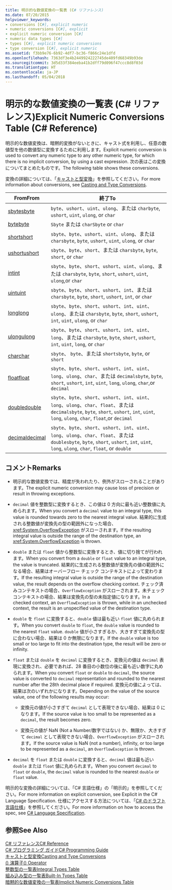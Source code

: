 ```yaml
---
title: 明示的な数値変換の一覧表 (C# リファレンス)
ms.date: 07/20/2015
helpviewer_keywords:
- conversions [C#], explicit numeric
- numeric conversions [C#], explicit
- explicit numeric conversion [C#]
- numeric data types [C#]
- types [C#], explicit numeric conversions
- type conversion [C#], explicit numeric
ms.assetid: f3bb9e76-6b92-4df7-bc36-f866c24e1dfd
ms.openlocfilehash: 7363df3e4b2449924222745de409fd68349b93de
ms.sourcegitcommit: 3d5d33f384eeba41b2dff79d096f47ccc8d8f03d
ms.translationtype: HT
ms.contentlocale: ja-JP
ms.lasthandoff: 05/04/2018
---
```

# <a name="explicit-numeric-conversions-table-c-reference"></a><span data-ttu-id="4a561-102">明示的な数値変換の一覧表 (C# リファレンス)</span><span class="sxs-lookup"><span data-stu-id="4a561-102">Explicit Numeric Conversions Table (C# Reference)</span></span>
<span data-ttu-id="4a561-103">明示的な数値変換は、暗黙的変換がないときに、キャスト式を利用し、任意の数値型を他の数値型に変換するために利用します。</span><span class="sxs-lookup"><span data-stu-id="4a561-103">Explicit numeric conversion is used to convert any numeric type to any other numeric type, for which there is no implicit conversion, by using a cast expression.</span></span> <span data-ttu-id="4a561-104">次の表はこの変換についてまとめたものです。</span><span class="sxs-lookup"><span data-stu-id="4a561-104">The following table shows these conversions.</span></span>  
  
 <span data-ttu-id="4a561-105">変換の詳細については、「[キャストと型変換](../../../csharp/programming-guide/types/casting-and-type-conversions.md)」を参照してください。</span><span class="sxs-lookup"><span data-stu-id="4a561-105">For more information about conversions, see [Casting and Type Conversions](../../../csharp/programming-guide/types/casting-and-type-conversions.md).</span></span>  
  
|<span data-ttu-id="4a561-106">From</span><span class="sxs-lookup"><span data-stu-id="4a561-106">From</span></span>|<span data-ttu-id="4a561-107">終了</span><span class="sxs-lookup"><span data-stu-id="4a561-107">To</span></span>|  
|----------|--------|  
|[<span data-ttu-id="4a561-108">sbyte</span><span class="sxs-lookup"><span data-stu-id="4a561-108">sbyte</span></span>](../../../csharp/language-reference/keywords/sbyte.md)|<span data-ttu-id="4a561-109">`byte`、`ushort`、`uint`、`ulong`、または `char`</span><span class="sxs-lookup"><span data-stu-id="4a561-109">`byte`, `ushort`, `uint`, `ulong`, or `char`</span></span>|  
|[<span data-ttu-id="4a561-110">byte</span><span class="sxs-lookup"><span data-stu-id="4a561-110">byte</span></span>](../../../csharp/language-reference/keywords/byte.md)|<span data-ttu-id="4a561-111">`Sbyte` または `char`</span><span class="sxs-lookup"><span data-stu-id="4a561-111">`Sbyte` or `char`</span></span>|  
|[<span data-ttu-id="4a561-112">short</span><span class="sxs-lookup"><span data-stu-id="4a561-112">short</span></span>](../../../csharp/language-reference/keywords/short.md)|<span data-ttu-id="4a561-113">`sbyte`、`byte`、`ushort`、`uint`、`ulong`、または `char`</span><span class="sxs-lookup"><span data-stu-id="4a561-113">`sbyte`, `byte`, `ushort`, `uint`, `ulong`, or `char`</span></span>|  
|[<span data-ttu-id="4a561-114">ushort</span><span class="sxs-lookup"><span data-stu-id="4a561-114">ushort</span></span>](../../../csharp/language-reference/keywords/ushort.md)|<span data-ttu-id="4a561-115">`sbyte`、`byte`、`short`、または `char`</span><span class="sxs-lookup"><span data-stu-id="4a561-115">`sbyte`, `byte`, `short`, or `char`</span></span>|  
|[<span data-ttu-id="4a561-116">int</span><span class="sxs-lookup"><span data-stu-id="4a561-116">int</span></span>](../../../csharp/language-reference/keywords/int.md)|<span data-ttu-id="4a561-117">`sbyte`、`byte`、`short`、`ushort`、`uint`、`ulong`、または `char`</span><span class="sxs-lookup"><span data-stu-id="4a561-117">`sbyte`, `byte`, `short`, `ushort`, `uint`, `ulong`,or `char`</span></span>|  
|[<span data-ttu-id="4a561-118">uint</span><span class="sxs-lookup"><span data-stu-id="4a561-118">uint</span></span>](../../../csharp/language-reference/keywords/uint.md)|<span data-ttu-id="4a561-119">`sbyte`、`byte`、`short`、`ushort`、`int`、または `char`</span><span class="sxs-lookup"><span data-stu-id="4a561-119">`sbyte`, `byte`, `short`, `ushort`, `int`, or `char`</span></span>|  
|[<span data-ttu-id="4a561-120">long</span><span class="sxs-lookup"><span data-stu-id="4a561-120">long</span></span>](../../../csharp/language-reference/keywords/long.md)|<span data-ttu-id="4a561-121">`sbyte`、`byte`、`short`、`ushort`、`int`、`uint`、`ulong`、または `char`</span><span class="sxs-lookup"><span data-stu-id="4a561-121">`sbyte`, `byte`, `short`, `ushort`, `int`, `uint`, `ulong`, or `char`</span></span>|  
|[<span data-ttu-id="4a561-122">ulong</span><span class="sxs-lookup"><span data-stu-id="4a561-122">ulong</span></span>](../../../csharp/language-reference/keywords/ulong.md)|<span data-ttu-id="4a561-123">`sbyte`、`byte`、`short`、`ushort`、`int`、`uint`、`long`、または `char`</span><span class="sxs-lookup"><span data-stu-id="4a561-123">`sbyte`, `byte`, `short`, `ushort`, `int`, `uint`, `long`, or `char`</span></span>|  
|[<span data-ttu-id="4a561-124">char</span><span class="sxs-lookup"><span data-stu-id="4a561-124">char</span></span>](../../../csharp/language-reference/keywords/char.md)|<span data-ttu-id="4a561-125">`sbyte`、 `byte`、または `short`</span><span class="sxs-lookup"><span data-stu-id="4a561-125">`sbyte`, `byte`, or `short`</span></span>|  
|[<span data-ttu-id="4a561-126">float</span><span class="sxs-lookup"><span data-stu-id="4a561-126">float</span></span>](../../../csharp/language-reference/keywords/float.md)|<span data-ttu-id="4a561-127">`sbyte`、`byte`、`short`、`ushort`、`int`、`uint`、`long`、`ulong`、`char`、または `decimal`</span><span class="sxs-lookup"><span data-stu-id="4a561-127">`sbyte`, `byte`, `short`, `ushort`, `int`, `uint`, `long`, `ulong`, `char`,or `decimal`</span></span>|  
|[<span data-ttu-id="4a561-128">double</span><span class="sxs-lookup"><span data-stu-id="4a561-128">double</span></span>](../../../csharp/language-reference/keywords/double.md)|<span data-ttu-id="4a561-129">`sbyte`、`byte`、`short`、`ushort`、`int`、`uint`、`long`、`ulong`、`char`、`float`、または `decimal`</span><span class="sxs-lookup"><span data-stu-id="4a561-129">`sbyte`, `byte`, `short`, `ushort`, `int`, `uint`, `long`, `ulong`, `char`, `float`,or `decimal`</span></span>|  
|[<span data-ttu-id="4a561-130">decimal</span><span class="sxs-lookup"><span data-stu-id="4a561-130">decimal</span></span>](../../../csharp/language-reference/keywords/decimal.md)|<span data-ttu-id="4a561-131">`sbyte`、`byte`、`short`、`ushort`、`int`、`uint`、`long`、`ulong`、`char`、`float`、または `double`</span><span class="sxs-lookup"><span data-stu-id="4a561-131">`sbyte`, `byte`, `short`, `ushort`, `int`, `uint`, `long`, `ulong`, `char`, `float`, or `double`</span></span>|  
  
## <a name="remarks"></a><span data-ttu-id="4a561-132">コメント</span><span class="sxs-lookup"><span data-stu-id="4a561-132">Remarks</span></span>  
  
-   <span data-ttu-id="4a561-133">明示的な数値変換では、精度が失われたり、例外がスローされることがあります。</span><span class="sxs-lookup"><span data-stu-id="4a561-133">The explicit numeric conversion may cause loss of precision or result in throwing exceptions.</span></span>  
  
-   <span data-ttu-id="4a561-134">`decimal` 値を整数型に変換するとき、この値は 0 方向に最も近い整数値に丸められます。</span><span class="sxs-lookup"><span data-stu-id="4a561-134">When you convert a `decimal` value to an integral type, this value is rounded towards zero to the nearest integral value.</span></span> <span data-ttu-id="4a561-135">結果的に生成される整数値が変換先の型の範囲外になった場合、<xref:System.OverflowException> がスローされます。</span><span class="sxs-lookup"><span data-stu-id="4a561-135">If the resulting integral value is outside the range of the destination type, an <xref:System.OverflowException> is thrown.</span></span>  
  
-   <span data-ttu-id="4a561-136">`double` または `float` 値から整数型に変換するとき、値に切り捨てが行われます。</span><span class="sxs-lookup"><span data-stu-id="4a561-136">When you convert from a `double` or `float` value to an integral type, the value is truncated.</span></span> <span data-ttu-id="4a561-137">結果的に生成される整数値が変換先の値の範囲外になる場合、結果はオーバーフロー チェック コンテキストによって変わります。</span><span class="sxs-lookup"><span data-stu-id="4a561-137">If the resulting integral value is outside the range of the destination value, the result depends on the overflow checking context.</span></span> <span data-ttu-id="4a561-138">チェック済みコンテキストの場合、`OverflowException` がスローされます。未チェック コンテキストの場合、結果は変換先の型の未指定値になります。</span><span class="sxs-lookup"><span data-stu-id="4a561-138">In a checked context, an `OverflowException` is thrown, while in an unchecked context, the result is an unspecified value of the destination type.</span></span>  
  
-   <span data-ttu-id="4a561-139">`double` を `float` に変換すると、`double` 値は最も近い `float` 値に丸められます。</span><span class="sxs-lookup"><span data-stu-id="4a561-139">When you convert `double` to `float`, the `double` value is rounded to the nearest `float` value.</span></span> <span data-ttu-id="4a561-140">`double` 値が小さすぎるか、大きすぎて変換先の型に合わない場合、結果は 0 か無限になります。</span><span class="sxs-lookup"><span data-stu-id="4a561-140">If the `double` value is too small or too large to fit into the destination type, the result will be zero or infinity.</span></span>  
  
-   <span data-ttu-id="4a561-141">`float` または `double` を `decimal` に変換するとき、変換元の値は `decimal` 表現に変換され、必要であれば、28 番目の小数位の後に最も近い数字に丸められます。</span><span class="sxs-lookup"><span data-stu-id="4a561-141">When you convert `float` or `double` to `decimal`, the source value is converted to `decimal` representation and rounded to the nearest number after the 28th decimal place if required.</span></span> <span data-ttu-id="4a561-142">変換元の値によっては、結果は次のいずれかになります。</span><span class="sxs-lookup"><span data-stu-id="4a561-142">Depending on the value of the source value, one of the following results may occur:</span></span>  
  
    -   <span data-ttu-id="4a561-143">変換元の値が小さすぎて `decimal` として表現できない場合、結果は 0 になります。</span><span class="sxs-lookup"><span data-stu-id="4a561-143">If the source value is too small to be represented as a `decimal`, the result becomes zero.</span></span>  
  
    -   <span data-ttu-id="4a561-144">変換元の値が NaN (Not a Number/数字ではない) か、無限か、大きすぎて `decimal` として表現できない場合、`OverflowException` がスローされます。</span><span class="sxs-lookup"><span data-stu-id="4a561-144">If the source value is NaN (not a number), infinity, or too large to be represented as a `decimal`, an `OverflowException` is thrown.</span></span>  
  
-   <span data-ttu-id="4a561-145">`decimal` を `float` または `double` に変換すると、`decimal` 値は最も近い `double` または `float` 値に丸められます。</span><span class="sxs-lookup"><span data-stu-id="4a561-145">When you convert `decimal` to `float` or `double`, the `decimal` value is rounded to the nearest `double` or `float` value.</span></span>  
  
 <span data-ttu-id="4a561-146">明示的な変換の詳細については、「C# 言語仕様」の「明示的」を参照してください。</span><span class="sxs-lookup"><span data-stu-id="4a561-146">For more information on explicit conversion, see Explicit in the C# Language Specification.</span></span> <span data-ttu-id="4a561-147">仕様にアクセスする方法については、「[C# のドラフト言語仕様](../../../csharp/language-reference/language-specification/index.md)」を参照してください。</span><span class="sxs-lookup"><span data-stu-id="4a561-147">For more information on how to access the spec, see [C# Language Specification](../../../csharp/language-reference/language-specification/index.md).</span></span>  
  
## <a name="see-also"></a><span data-ttu-id="4a561-148">参照</span><span class="sxs-lookup"><span data-stu-id="4a561-148">See Also</span></span>  
 [<span data-ttu-id="4a561-149">C# リファレンス</span><span class="sxs-lookup"><span data-stu-id="4a561-149">C# Reference</span></span>](../../../csharp/language-reference/index.md)  
 [<span data-ttu-id="4a561-150">C# プログラミング ガイド</span><span class="sxs-lookup"><span data-stu-id="4a561-150">C# Programming Guide</span></span>](../../../csharp/programming-guide/index.md)  
 [<span data-ttu-id="4a561-151">キャストと型変換</span><span class="sxs-lookup"><span data-stu-id="4a561-151">Casting and Type Conversions</span></span>](../../../csharp/programming-guide/types/casting-and-type-conversions.md)  
 [<span data-ttu-id="4a561-152">() 演算子</span><span class="sxs-lookup"><span data-stu-id="4a561-152">() Operator</span></span>](../../../csharp/language-reference/operators/invocation-operator.md)  
 [<span data-ttu-id="4a561-153">整数型の一覧表</span><span class="sxs-lookup"><span data-stu-id="4a561-153">Integral Types Table</span></span>](../../../csharp/language-reference/keywords/integral-types-table.md)  
 [<span data-ttu-id="4a561-154">組み込み型の一覧表</span><span class="sxs-lookup"><span data-stu-id="4a561-154">Built-In Types Table</span></span>](../../../csharp/language-reference/keywords/built-in-types-table.md)  
 [<span data-ttu-id="4a561-155">暗黙的な数値変換の一覧表</span><span class="sxs-lookup"><span data-stu-id="4a561-155">Implicit Numeric Conversions Table</span></span>](../../../csharp/language-reference/keywords/implicit-numeric-conversions-table.md)
